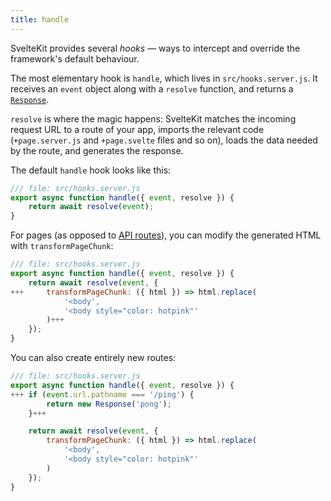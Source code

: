 ```yaml
---
title: handle
---
```


SvelteKit provides several _hooks_ — ways to intercept and override the framework's default behaviour.

The most elementary hook is `handle`, which lives in `src/hooks.server.js`. It receives an `event` object along with a `resolve` function, and returns a [`Response`](https://developer.mozilla.org/en-US/docs/Web/API/Response).

`resolve` is where the magic happens: SvelteKit matches the incoming request URL to a route of your app, imports the relevant code (`+page.server.js` and `+page.svelte` files and so on), loads the data needed by the route, and generates the response.

The default `handle` hook looks like this:

```js
/// file: src/hooks.server.js
export async function handle({ event, resolve }) {
	return await resolve(event);
}
```

For pages (as opposed to [API routes](get-handlers)), you can modify the generated HTML with `transformPageChunk`:

```js
/// file: src/hooks.server.js
export async function handle({ event, resolve }) {
	return await resolve(event, {
+++		transformPageChunk: ({ html }) => html.replace(
			'<body',
			'<body style="color: hotpink"'
		)+++
	});
}
```

You can also create entirely new routes:

```js
/// file: src/hooks.server.js
export async function handle({ event, resolve }) {
+++	if (event.url.pathname === '/ping') {
		return new Response('pong');
	}+++

	return await resolve(event, {
		transformPageChunk: ({ html }) => html.replace(
			'<body',
			'<body style="color: hotpink"'
		)
	});
}
```